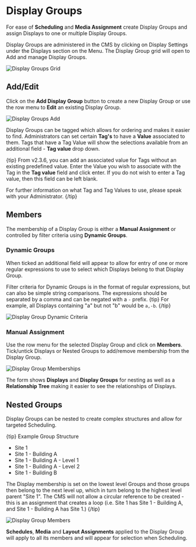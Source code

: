 <!--toc=displays-->
# Display Groups

For ease of **Scheduling** and **Media Assignment** create Display Groups and assign Displays to one or multiple Display Groups. 

Display Groups are administered in the CMS by clicking on Display Settings under the Displays section on the Menu. The Display Group grid will open to Add and manage Display Groups.

![Display Groups Grid](img/displays_groups_grid.png)

## Add/Edit 

Click on the **Add Display Group** button to create a new Display Group or use the row menu to **Edit** an existing Display Group.

![Display Groups Add](img/v2_displays_groups_add.png)

Display Groups can be tagged which allows for ordering and makes it easier to find. Administrators can set certain **Tag's** to have a **Value** associated to them.  Tags that have a Tag Value will show the selections available from an additional field - **Tag value** drop down.

{tip}
From v2.3.6, you can add an associated value for Tags without an existing predefined value. Enter the Value you wish to associate with the Tag in the **Tag value** field and click enter. If you do not wish to enter a Tag value, then this field can be left blank.

For further information on what Tag and Tag Values to use, please speak with your Administrator.
{/tip}



## Members

The membership of a Display Group is either a **Manual Assignment** or controlled by filter criteria using **Dynamic Groups**. 

### Dynamic Groups

When ticked an additional field will appear to allow for entry of one or more regular expressions to use to select which Displays belong to that Display Group.

Filter criteria for Dynamic Groups is in the format of regular expressions, but can also be simple string comparisons. The expressions should be separated by a comma and can be negated with a `-` prefix.
{tip}
For example, all Displays containing "a" but not "b" would be `a,-b`.
{/tip}



![Display Group Dynamic Criteria](img/displays_group_dynamic.png)

### Manual Assignment

Use the row menu for the selected Display Group and click on **Members**. Tick/untick Displays or Nested Groups to add/remove membership from the Display Group.

![Display Group Memberships](img/displays_groups_memberships.png)

The form shows **Displays** and **Display Groups** for nesting as well as a **Relationship Tree** making it easier to see the relationships of Displays.

## Nested Groups

Display Groups can be nested to create complex structures and allow for targeted Scheduling.

{tip}
Example Group Structure

- Site 1
- Site 1 - Building A
- Site 1 - Building A - Level 1
- Site 1 - Building A - Level 2
- Site 1 - Building B

The Display membership is set on the lowest level Groups and those groups then belong to the next level up, which in turn belong to the highest level parent "Site 1".
The CMS will not allow a circular reference to be created - this is an assignment that creates a loop (i.e. Site 1 has Site 1 - Building A, and Site 1 - Building A has Site 1.)
{/tip}

![Display Group Members](img/displays_group_members.png)



**Schedules**, **Media** and **Layout Assignments** applied to the Display Group will apply to all its members and will appear for selection when Scheduling.